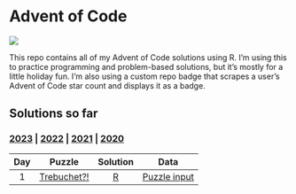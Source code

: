 
<!-- README.md is generated from README.Rmd. Please edit that file -->

# Advent of Code

<!-- badges: start -->

![](https://img.shields.io/badge/2023%20star%20count-jrwinget%202*-green.svg)
<!-- badges: end -->

This repo contains all of my Advent of Code solutions using R. I’m using
this to practice programming and problem-based solutions, but it’s
mostly for a little holiday fun. I’m also using a custom repo badge that
scrapes a user’s Advent of Code star count and displays it as a badge.

## Solutions so far

### [2023](R/2023) \| [2022](R/2022) \| [2021](R/2021) \| [2020](R/2020)

| Day |                       Puzzle                       |      Solution       |                Data                 |
|:---:|:--------------------------------------------------:|:-------------------:|:-----------------------------------:|
|  1  | [Trebuchet?!](https://adventofcode.com/2023/day/1) | [R](R/2023/day01.R) | [Puzzle input](data/2023/day01.txt) |
